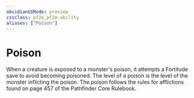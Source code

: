 ```yaml
---
obsidianUIMode: preview
cssclass: pf2e,pf2e-ability
aliases: ["Poison"]
---
```

# Poison

When a creature is exposed to a monster's poison, it attempts a Fortitude save to avoid becoming poisoned. The level of a poison is the level of the monster inflicting the poison. The poison follows the rules for afflictions found on page 457 of the Pathfinder Core Rulebook.